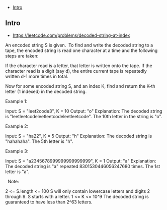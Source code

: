 - [Intro](#intro)

## Intro

- https://leetcode.com/problems/decoded-string-at-index

An encoded string S is given.  To find and write the decoded string to a tape, the encoded string is read one character at a time and the following steps are taken:

If the character read is a letter, that letter is written onto the tape.
If the character read is a digit (say d), the entire current tape is repeatedly written d-1 more times in total.

Now for some encoded string S, and an index K, find and return the K-th letter (1 indexed) in the decoded string.
 

Example 1:

Input: S = "leet2code3", K = 10
Output: "o"
Explanation: 
The decoded string is "leetleetcodeleetleetcodeleetleetcode".
The 10th letter in the string is "o".


Example 2:

Input: S = "ha22", K = 5
Output: "h"
Explanation: 
The decoded string is "hahahaha".  The 5th letter is "h".


Example 3:

Input: S = "a2345678999999999999999", K = 1
Output: "a"
Explanation: 
The decoded string is "a" repeated 8301530446056247680 times.  The 1st letter is "a".

 
Note:

2 <= S.length <= 100
S will only contain lowercase letters and digits 2 through 9.
S starts with a letter.
1 <= K <= 10^9
The decoded string is guaranteed to have less than 2^63 letters.




